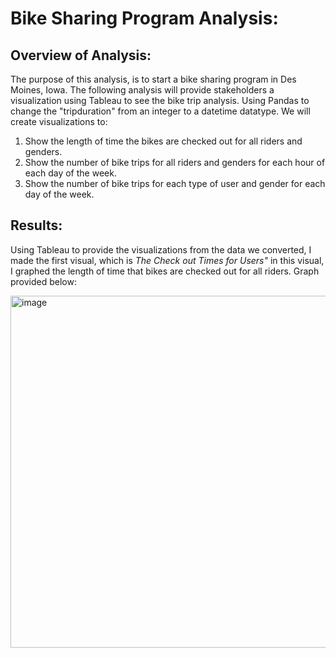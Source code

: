 # Bike Sharing Program Analysis:

## Overview of Analysis:

The purpose of this analysis, is to start a bike sharing program in Des Moines, Iowa. The following analysis will provide stakeholders a visualization using Tableau to see the bike trip analysis. Using Pandas to change the "tripduration" from an integer to a datetime datatype. We will create visualizations to:
   
   1. Show the length of time the bikes are checked out for all riders and genders.
   2. Show the number of bike trips for all riders and genders for each hour of each day of the week.
   3. Show the number of bike trips for each type of user and gender for each day of the week.
  
 ## Results: 
 Using Tableau to provide the visualizations from the data we converted, I made the first visual, which is _The Check out Times for Users"_ in this visual, I graphed the length of time that bikes are checked out for all riders. Graph provided below:
 
 <img width="563" alt="image" src="https://user-images.githubusercontent.com/107371010/200424434-6a184870-bdf2-42fb-8642-8bcb0ec583bb.png">

